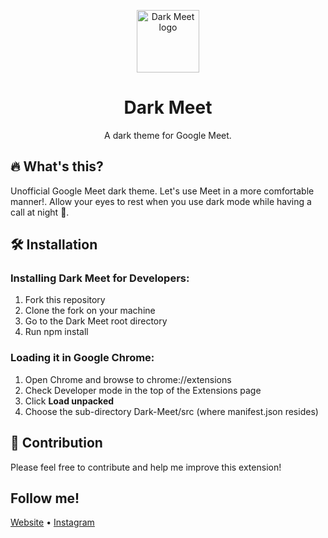<p align="center">
  <img src="https://user-images.githubusercontent.com/64679660/105379238-a6b60900-5c32-11eb-9936-00fe71aaa8ed.png" width="100" alt="Dark Meet logo" />
</p>

<h1 align="center">
   Dark Meet
</h1>

<p align="center">
  A dark theme for Google Meet.
</p>

 ## 🔥 What's this?

Unofficial Google Meet dark theme. Let's use Meet in a more comfortable manner!. Allow your eyes to rest when you use dark mode while having a call at night 🌙. 

## 🛠 Installation

### Installing Dark Meet for Developers:

1. Fork this repository
2. Clone the fork on your machine
3. Go to the Dark Meet root directory
4. Run npm install

### Loading it in Google Chrome:

1. Open Chrome and browse to chrome://extensions
2. Check Developer mode in the top of the Extensions page
3. Click **Load unpacked**
4. Choose the sub-directory Dark-Meet/src (where manifest.json resides)

## 🙌 Contribution

Please feel free to contribute and help me improve this extension!

## Follow me!

[Website](https://frontendadish.netlify.app) • [Instagram](https://www.instagram.com/Marcuriee) 